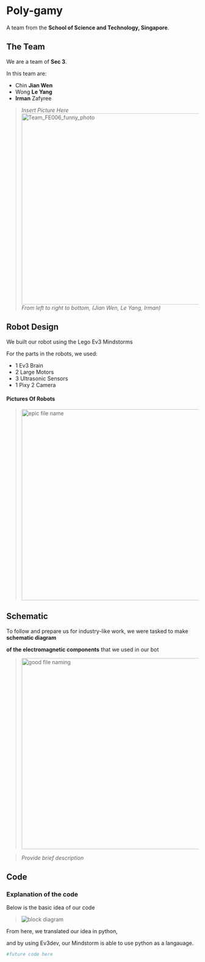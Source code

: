 # Poly-gamy
A team from the **School of Science and Technology, Singapore**.

## The Team
We are a team of **Sec 3**.

In this team are:
- Chin **Jian Wen**
- Wong **Le Yang**
- **Irman** Zafyree

> *Insert Picture Here*
><img width="500" alt="Team_FE006_funny_photo" src="https://user-images.githubusercontent.com/50788385/140704470-7d6a54a8-53a1-42ff-8bae-c990ff63f703.png">
> *From left to right to bottom, (Jian Wen, Le Yang, Irman)*

## Robot Design
We built our robot using the Lego Ev3 Mindstorms

For the parts in the robots, we used:
- 1 Ev3 Brain
- 2 Large Motors
- 3 Ultrasonic Sensors
- 1 Pixy 2 Camera

#### Pictures Of Robots
> <img width="500" alt="epic file name" src="https://user-images.githubusercontent.com/50788385/140704026-874164c9-c4af-454f-a4f9-6f4e7c646463.png">

## Schematic
To follow and prepare us for industry-like work, we were tasked to make **schematic diagram**

**of the electromagnetic components** that we used in our bot

> <img width="500" alt="good file naming" src="https://user-images.githubusercontent.com/50788385/140704161-0de1a45b-c173-4359-a202-91c9bb3ae312.png">

> *Provide brief description*


## Code

### Explanation of the code
Below is the basic idea of our code
> ![block diagram](https://user-images.githubusercontent.com/50788385/139029950-576a6c91-2e48-4a54-a84e-46bedad221aa.png)

From here, we translated our idea in python,

and by using Ev3dev, our Mindstorm is able to use python as a langauage.

```python
#future code here
```


